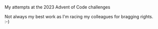 My attempts at the 2023 Advent of Code challenges

Not always my best work as I'm racing my colleagues for bragging rights. :-)
